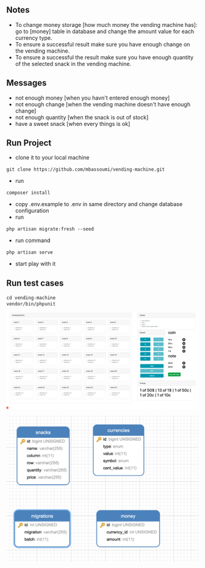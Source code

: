 ## Notes
- To change money storage [how much money the vending machine has]: go to [money] table in database and change the amount value for each currency type.
- To ensure a successful result make sure you have enough change on the vending machine.
- To ensure a successful the result make sure you have enough quantity of the selected snack in the vending machine.

## Messages
- not enough money [when you havn't entered enough money]
- not enough change [when the vending machine doesn't have enough change]
- not enough quantity [when the snack is out of stock]
- have a sweet snack [when every things is ok] 

## Run Project

- clone it to your local machine
```
git clone https://github.com/mbassoumi/vending-machine.git
```

- run 
```
composer install
```

- copy .env.example to .env in same directory and change database configuration
- run 
```
php artisan migrate:fresh --seed
```

- run command 
```
php artisan serve
```

- start play with it


## Run test cases

```
cd vending-machine
vendor/bin/phpunit 
```


![Project View](https://raw.githubusercontent.com/mbassoumi/vending-machine/master/vm.png) 

![UML](https://raw.githubusercontent.com/mbassoumi/vending-machine/master/uml.png) 
